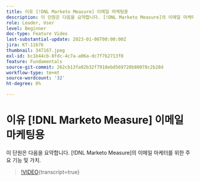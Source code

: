```yaml
---
title: 이유 [!DNL Marketo Measure] 이메일 마케팅용
description: 이 단원은 다음을 요약합니다. [!DNL Marketo Measure]의 이메일 마케터를 위한 주요 기능 및 가치.
role: Leader, User
level: Beginner
doc-type: Feature Video
last-substantial-update: 2023-01-06T00:00:00Z
jira: KT-11676
thumbnail: 347167.jpeg
exl-id: bc1b44cb-8fdc-4c7a-a06a-dc7f7b2713f0
feature: Fundamentals
source-git-commit: 262cb13fa02b32f7918ebd569720b80078c2b28d
workflow-type: tm+mt
source-wordcount: '32'
ht-degree: 0%

---
```


# 이유 [!DNL Marketo Measure] 이메일 마케팅용

이 단원은 다음을 요약합니다. [!DNL Marketo Measure]의 이메일 마케터를 위한 주요 기능 및 가치.

>[!VIDEO](https://video.tv.adobe.com/v/347167/?learn=on){transcript=true}
